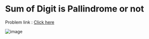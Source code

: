 # Sum of Digit is Pallindrome or not
Problem link : [Click here](https://www.geeksforgeeks.org/problems/sum-of-digit-is-pallindrome-or-not2751/1?page=2&difficulty=School&sortBy=submissions)

![image](https://github.com/pilipi-puu-puu/Coding-challenge/assets/87390353/1b27f615-0bbe-4936-b031-2016c0dad3c2)
